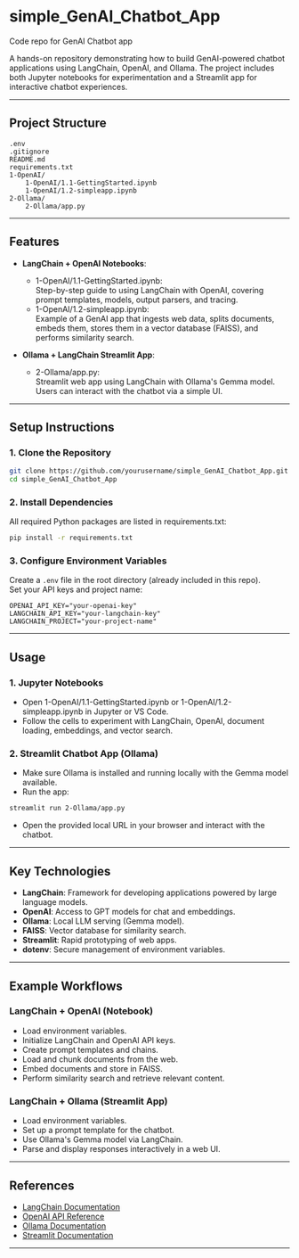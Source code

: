 # simple_GenAI_Chatbot_App
Code repo for GenAI Chatbot app

A hands-on repository demonstrating how to build GenAI-powered chatbot applications using LangChain, OpenAI, and Ollama. The project includes both Jupyter notebooks for experimentation and a Streamlit app for interactive chatbot experiences.

---

## Project Structure

```
.env
.gitignore
README.md
requirements.txt
1-OpenAI/
    1-OpenAI/1.1-GettingStarted.ipynb
    1-OpenAI/1.2-simpleapp.ipynb
2-Ollama/
    2-Ollama/app.py
```

---

## Features

- **LangChain + OpenAI Notebooks**:  
  - 1-OpenAI/1.1-GettingStarted.ipynb:  
    Step-by-step guide to using LangChain with OpenAI, covering prompt templates, models, output parsers, and tracing.
  - 1-OpenAI/1.2-simpleapp.ipynb:  
    Example of a GenAI app that ingests web data, splits documents, embeds them, stores them in a vector database (FAISS), and performs similarity search.

- **Ollama + LangChain Streamlit App**:  
  - 2-Ollama/app.py:  
    Streamlit web app using LangChain with Ollama's Gemma model. Users can interact with the chatbot via a simple UI.

---

## Setup Instructions

### 1. Clone the Repository

```sh
git clone https://github.com/yourusername/simple_GenAI_Chatbot_App.git
cd simple_GenAI_Chatbot_App
```

### 2. Install Dependencies

All required Python packages are listed in requirements.txt:

```sh
pip install -r requirements.txt
```

### 3. Configure Environment Variables

Create a `.env` file in the root directory (already included in this repo).  
Set your API keys and project name:

```
OPENAI_API_KEY="your-openai-key"
LANGCHAIN_API_KEY="your-langchain-key"
LANGCHAIN_PROJECT="your-project-name"
```

---

## Usage

### 1. Jupyter Notebooks

- Open 1-OpenAI/1.1-GettingStarted.ipynb or 1-OpenAI/1.2-simpleapp.ipynb in Jupyter or VS Code.
- Follow the cells to experiment with LangChain, OpenAI, document loading, embeddings, and vector search.

### 2. Streamlit Chatbot App (Ollama)

- Make sure Ollama is installed and running locally with the Gemma model available.
- Run the app:

```sh
streamlit run 2-Ollama/app.py
```

- Open the provided local URL in your browser and interact with the chatbot.

---

## Key Technologies

- **LangChain**: Framework for developing applications powered by large language models.
- **OpenAI**: Access to GPT models for chat and embeddings.
- **Ollama**: Local LLM serving (Gemma model).
- **FAISS**: Vector database for similarity search.
- **Streamlit**: Rapid prototyping of web apps.
- **dotenv**: Secure management of environment variables.

---

## Example Workflows

### LangChain + OpenAI (Notebook)

- Load environment variables.
- Initialize LangChain and OpenAI API keys.
- Create prompt templates and chains.
- Load and chunk documents from the web.
- Embed documents and store in FAISS.
- Perform similarity search and retrieve relevant content.

### LangChain + Ollama (Streamlit App)

- Load environment variables.
- Set up a prompt template for the chatbot.
- Use Ollama's Gemma model via LangChain.
- Parse and display responses interactively in a web UI.

---

## References

- [LangChain Documentation](https://docs.langchain.com/)
- [OpenAI API Reference](https://platform.openai.com/docs/)
- [Ollama Documentation](https://ollama.com/)
- [Streamlit Documentation](https://docs.streamlit.io/)

---

